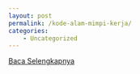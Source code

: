 ```yaml
---
layout: post
permalink: /kode-alam-mimpi-kerja/
categories:
    - Uncategorized
---
```


[Baca Selengkapnya](/05)